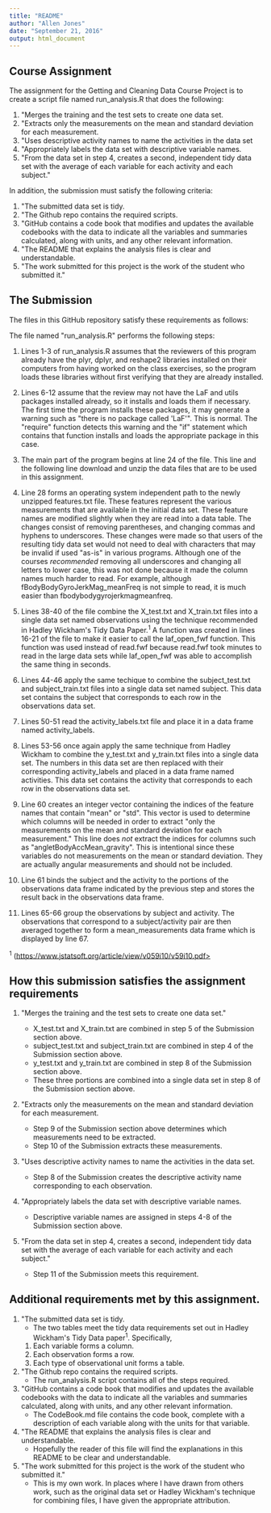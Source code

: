 ```yaml
---
title: "README"
author: "Allen Jones"
date: "September 21, 2016"
output: html_document
---
```


## Course Assignment

The assignment for the Getting and Cleaning Data Course Project is to create a script file named run_analysis.R that does the following:

1. "Merges the training and the test sets to create one data set.
2. "Extracts only the measurements on the mean and standard deviation for each measurement.
3. "Uses descriptive activity names to name the activities in the data set
4. "Appropriately labels the data set with descriptive variable names.
5. "From the data set in step 4, creates a second, independent tidy data set with the average of each variable for each activity and each subject."

In addition, the submission must satisfy the following criteria:

1. "The submitted data set is tidy.
2. "The Github repo contains the required scripts.
3. "GitHub contains a code book that modifies and updates the available codebooks with the data to indicate all the variables and summaries calculated, along with units, and any other relevant information.
4. "The README that explains the analysis files is clear and understandable.
5. "The work submitted for this project is the work of the student who submitted it."

## The Submission

The files in this GitHub repository satisfy these requirements as follows:

The file named "run_analysis.R" performs the following steps:

1. Lines 1-3 of run_analysis.R assumes that the reviewers of this program already have the plyr, dplyr, and reshape2 libraries installed on their computers from having worked on the class exercises, so the program loads these libraries without first verifying that they are already installed.
2. Lines 6-12 assume that the review may not have the LaF and utils packages installed already, so it installs and loads them if necessary.  The first time the program installs these packages, it may generate a warning such as "there is no package called 'LaF'".  This is normal.  The "require" function detects this warning and the "if" statement which contains that function installs and loads the appropriate package in this case.

3. The main part of the program begins at line 24 of the file.  This line and the following line download and unzip the data files that are to be used in this assignment.
4. Line 28 forms an operating system independent path to the newly unzipped features.txt file.  These features represent the various measurements that are available in the initial data set.  These feature names are modified slightly when they are read into a data table.  The changes consist of removing parentheses, and changing commas and hyphens to underscores.  These changes were made so that users of the resulting tidy data set would not need to deal with characters that may be invalid if used "as-is" in various programs.  Although one of the courses *recommended* removing all underscores and changing all letters to lower case, this was not done because it made the column names much harder to read.  For example, although fBodyBodyGyroJerkMag_meanFreq is not simple to read, it is much easier than fbodybodygyrojerkmagmeanfreq.
5. Lines 38-40 of the file combine the X_test.txt and X_train.txt files into a single data set named observations using the technique recommended in Hadley Wickham's Tidy Data Paper.<sup>1</sup>  A function was created in lines 16-21 of the file to make it easier to call the laf_open_fwf function.  This function was used instead of read.fwf because read.fwf took minutes to read in the large data sets while laf_open_fwf was able to accomplish the same thing in seconds.
6. Lines 44-46 apply the same techique to combine the subject_test.txt and subject_train.txt files into a single data set named subject.  This data set contains the subject that corresponds to each row in the observations data set.
7. Lines 50-51 read the activity_labels.txt file and place it in a data frame named activity_labels.
8. Lines 53-56 once again apply the same technique from Hadley Wickham to combine the y_test.txt and y_train.txt files into a single data set. The numbers in this data set are then replaced with their corresponding activity_labels and placed in a data frame named activities.  This data set contains the activity that corresponds to each row in the observations data set.
9. Line 60 creates an integer vector containing the indices of the feature names that contain "mean" or "std".  This vector is used to determine which columns will be needed in order to extract "only the measurements on the mean and standard deviation for each measurement."  This line does *not* extract the indices for columns such as "angletBodyAccMean_gravity".  This is intentional since these variables do not measurements on the mean or standard deviation.  They are actually angular measurements and should not be included.
10. Line 61 binds the subject and the activity to the portions of the observations data frame indicated by the previous step and stores the result back in the observations data frame.
11. Lines 65-66 group the observations by subject and activity.  The observations that correspond to a subject/activity pair are then averaged together to form a mean_measurements data frame which is displayed by line 67.

<sup>1</sup> (https://www.jstatsoft.org/article/view/v059i10/v59i10.pdf>

## How this submission satisfies the assignment requirements

1. "Merges the training and the test sets to create one data set."
    * X_test.txt and X_train.txt are combined in step 5 of the Submission section above.
    * subject_test.txt and subject_train.txt are combined in step 4 of the Submission section above.
    * y_test.txt and y_train.txt are combined in step 8 of the Submission section above.
    * These three portions are combined into a single data set in step 8 of the Submission section above.
    
2. "Extracts only the measurements on the mean and standard deviation for each measurement.
    * Step 9 of the Submission section above determines which measurements need to be extracted.
    * Step 10 of the Submission extracts these measurements.
    
3. "Uses descriptive activity names to name the activities in the data set.
    * Step 8 of the Submission creates the descriptive activity name corresponding to each observation.
    
4. "Appropriately labels the data set with descriptive variable names.
    * Descriptive variable names are assigned in steps 4-8 of the Submission section above.
    
5. "From the data set in step 4, creates a second, independent tidy data set with the average of each variable for each activity and each subject."
    * Step 11 of the Submission meets this requirement.

## Additional requirements met by this assignment.

1. "The submitted data set is tidy.
   * The two tables meet the tidy data requirements set out in Hadley Wickham's Tidy Data paper<sup>1</sup>.  Specifically,
    1. Each variable forms a column.
    2. Each observation forms a row.
    3. Each type of observational unit forms a table.
2. "The Github repo contains the required scripts.
   * The run_analysis.R script contains all of the steps required.
3. "GitHub contains a code book that modifies and updates the available codebooks with the data to indicate all the variables and summaries calculated, along with units, and any other relevant information.
   * The CodeBook.md file contains the code book, complete with a description of each variable along with the units for that variable.
4. "The README that explains the analysis files is clear and understandable.
   * Hopefully the reader of this file will find the explanations in this README to be clear and understandable.
5. "The work submitted for this project is the work of the student who submitted it."
   * This is my own work.  In places where I have drawn from others work, such as the original data set or Hadley Wickham's technique for combining files, I have given the appropriate attribution.

